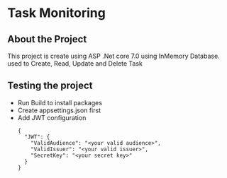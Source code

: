 # Task Monitoring

## About the Project
This project is create using ASP .Net core 7.0 using InMemory Database.
used to Create, Read, Update and Delete Task

## Testing the project
- Run Build to install packages
- Create appsettings.json first
- Add JWT configuration
  ```
  {
    "JWT": {
      "ValidAudience": "<your valid audience>",
      "ValidIssuer": "<your valid issuer>",
      "SecretKey": "<your secret key>"
    }
  }
  ```
